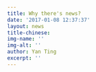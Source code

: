 ```yaml
---
title: Why there's news?
date: '2017-01-08 12:37:37'
layout: news
title-chinese: 
img-name: ''
img-alt: ''
author: Yan Ting
excerpt: ''
---
```

